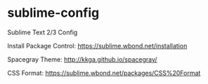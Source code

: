 sublime-config
==============

Sublime Text 2/3 Config

Install Package Control: https://sublime.wbond.net/installation

Spacegray Theme: http://kkga.github.io/spacegray/

CSS Format: https://sublime.wbond.net/packages/CSS%20Format
